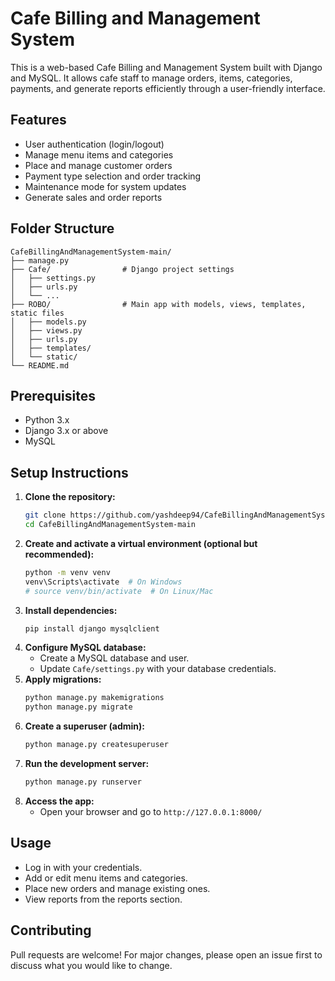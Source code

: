 # Cafe Billing and Management System

This is a web-based Cafe Billing and Management System built with Django and MySQL. It allows cafe staff to manage orders, items, categories, payments, and generate reports efficiently through a user-friendly interface.

## Features
- User authentication (login/logout)
- Manage menu items and categories
- Place and manage customer orders
- Payment type selection and order tracking
- Maintenance mode for system updates
- Generate sales and order reports

## Folder Structure
```
CafeBillingAndManagementSystem-main/
├── manage.py
├── Cafe/                # Django project settings
│   ├── settings.py
│   ├── urls.py
│   └── ...
├── ROBO/                # Main app with models, views, templates, static files
│   ├── models.py
│   ├── views.py
│   ├── urls.py
│   ├── templates/
│   └── static/
└── README.md
```

## Prerequisites
- Python 3.x
- Django 3.x or above
- MySQL

## Setup Instructions
1. **Clone the repository:**
	```bash
	git clone https://github.com/yashdeep94/CafeBillingAndManagementSystem
	cd CafeBillingAndManagementSystem-main
	```
2. **Create and activate a virtual environment (optional but recommended):**
	```bash
	python -m venv venv
	venv\Scripts\activate  # On Windows
	# source venv/bin/activate  # On Linux/Mac
	```
3. **Install dependencies:**
	```bash
	pip install django mysqlclient
	```
4. **Configure MySQL database:**
	- Create a MySQL database and user.
	- Update `Cafe/settings.py` with your database credentials.
5. **Apply migrations:**
	```bash
	python manage.py makemigrations
	python manage.py migrate
	```
6. **Create a superuser (admin):**
	```bash
	python manage.py createsuperuser
	```
7. **Run the development server:**
	```bash
	python manage.py runserver
	```
8. **Access the app:**
	- Open your browser and go to `http://127.0.0.1:8000/`

## Usage
- Log in with your credentials.
- Add or edit menu items and categories.
- Place new orders and manage existing ones.
- View reports from the reports section.

## Contributing
Pull requests are welcome! For major changes, please open an issue first to discuss what you would like to change.
